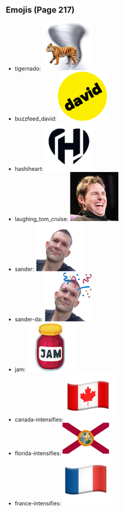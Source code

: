 
## Emojis (Page 217)

* tigernado: ![tigernado](output/tigernado.jpg)
* buzzfeed_david: ![buzzfeed_david](output/buzzfeed_david.png)
* hashiheart: ![hashiheart](output/hashiheart.png)
* laughing_tom_cruise: ![laughing_tom_cruise](output/laughing_tom_cruise.png)
* sander: ![sander](output/sander.png)
* sander-da: ![sander-da](output/sander-da.png)
* jam: ![jam](output/jam.png)
* canada-intensifies: ![canada-intensifies](output/canada-intensifies.gif)
* florida-intensifies: ![florida-intensifies](output/florida-intensifies.gif)
* france-intensifies: ![france-intensifies](output/france-intensifies.gif)
